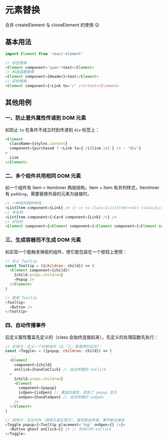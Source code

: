 # 元素替换

合并 createElement 与 cloneElement 的使用 😉


## 基本用法

```js
import Element from 'react-element'

// 标签替换
<Element component='span'>text</Element>
// 构造函数替换
<Element component={Header}>text</Element>
// 实例替换
<Element component={<Link to='/' />}>text</Element>
```

## 其他用例

### 一、防止意外属性传递到 DOM 元素

如防止 `to` 在条件不成立时到传递到 `div` 标签上：

```js
<Element
  className={styles.content}
  component={purchased ? <Link to={`/${live.id}`} /> : 'div'}
>
  Live
</Element>
```

### 二、多个组件共用相同 DOM 元素

如一个组件有 Item > ItemInner 两层结构，Item + Item 有并列样式，ItemInner 有 `padding`，需要替换外层的元素为链接时。

```js
// 一种组件两种特性
<ListItem component={Link} /> // => <a class={ListItem}><div class={ListItemContent}>...</
// 夸张的
<ListItem component={<Card component={Link} />} />
// 好玩的
<Element component={<Element component={<Element component={<Element component='span' />} />} />}>
```

### 三、生成容器而不生成 DOM 元素

如实现一个能触发弹层的组件，使它能包装在一个按钮上使用：

```js
// 定义 Tooltip
const Tooltip = ({children: child}) => (
  <Element component={child}>
    {child.props.children}
    <Popup />
  </Element>
)

// 使用 Tooltip
<Tooltip>
  <Button />
</Tooltip>
```

### 四、自动传播事件

后定义属性覆盖先定义的（class 会始终连接起来），先定义的处理函数先执行：

```js
// 实现方：定义一个切换组件（比「三」更通用的实现）：
const <Toggle> = ({popup, children: child}) => (
  ...
  <Element
    component={child}
    onClick={handleClick} // 自动传播的 onClick
  >
    {child.props.children}
    <Element
      component={popup}
      isOpen={isOpen} // 覆盖的属性，控制了 popup 显示
      onOpen={handleOpen} // 自动传播的 onOpen
    />
  </Element>
)

// 调用方：无论内外（调用方或实现方），属性都会传递，事件都会触发
<Toggle popup={<Tooltip placement='top' onOpen={} />}>
  <Button ghost onClick={} /> // 先执行的 onClick
</Toggle>
```
